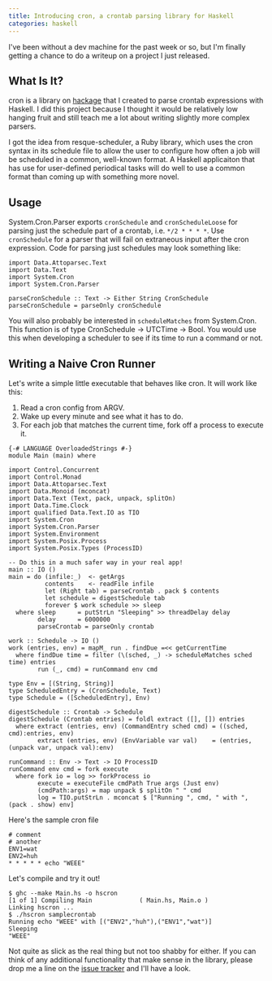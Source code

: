 ```yaml
---
title: Introducing cron, a crontab parsing library for Haskell
categories: haskell
---
```


I've been without a dev machine for the past week or so, but I'm finally
getting a chance to do a writeup on a project I just released.

## What Is It?
cron is a library on [hackage](http://hackage.haskell.org/package/cron) that I
created to parse crontab expressions with Haskell. I did this project because I
thought it would be relatively low hanging fruit and still teach me a lot about
writing slightly more complex parsers.

I got the idea from resque-scheduler, a Ruby library, which uses the cron
syntax in its schedule file to allow the user to configure how often a job will
be scheduled in a common, well-known format. A Haskell applicaiton that has use
for user-defined periodical tasks will do well to use a common format than
coming up with something more novel.


## Usage

System.Cron.Parser exports `cronSchedule` and `cronScheduleLoose` for parsing
just the schedule part of a crontab, i.e. `*/2 * * * *`. Use `cronSchedule` for
a parser that will fail on extraneous input after the cron expression. Code for
parsing just schedules may look something like:

~~~{.haskell}
import Data.Attoparsec.Text
import Data.Text
import System.Cron
import System.Cron.Parser

parseCronSchedule :: Text -> Either String CronSchedule
parseCronSchedule = parseOnly cronSchedule
~~~

You will also probably be interested in `scheduleMatches` from System.Cron.
This function is of type CronSchedule -> UTCTime -> Bool. You would use this
when developing a scheduler to see if its time to run a command or not.

## Writing a Naive Cron Runner

Let's write a simple little executable that behaves like cron. It will work
like this:

1. Read a cron config from ARGV.
2. Wake up every minute and see what it has to do.
3. For each job that matches the current time, fork off a process to execute
   it.


~~~{.haskell}
{-# LANGUAGE OverloadedStrings #-}
module Main (main) where

import Control.Concurrent
import Control.Monad
import Data.Attoparsec.Text
import Data.Monoid (mconcat)
import Data.Text (Text, pack, unpack, splitOn)
import Data.Time.Clock
import qualified Data.Text.IO as TIO
import System.Cron
import System.Cron.Parser
import System.Environment
import System.Posix.Process
import System.Posix.Types (ProcessID)

-- Do this in a much safer way in your real app!
main :: IO ()
main = do (infile:_)  <- getArgs
          contents    <- readFile infile
          let (Right tab) = parseCrontab . pack $ contents
          let schedule = digestSchedule tab
          forever $ work schedule >> sleep
  where sleep      = putStrLn "Sleeping" >> threadDelay delay
        delay      = 6000000
        parseCrontab = parseOnly crontab

work :: Schedule -> IO ()
work (entries, env) = mapM_ run . findDue =<< getCurrentTime
  where findDue time = filter (\(sched, _) -> scheduleMatches sched time) entries
        run (_, cmd) = runCommand env cmd
                   
type Env = [(String, String)]
type ScheduledEntry = (CronSchedule, Text)
type Schedule = ([ScheduledEntry], Env)

digestSchedule :: Crontab -> Schedule
digestSchedule (Crontab entries) = foldl extract ([], []) entries
  where extract (entries, env) (CommandEntry sched cmd) = ((sched, cmd):entries, env)
        extract (entries, env) (EnvVariable var val)    = (entries, (unpack var, unpack val):env)

runCommand :: Env -> Text -> IO ProcessID
runCommand env cmd = fork execute
  where fork io = log >> forkProcess io
        execute = executeFile cmdPath True args (Just env)
        (cmdPath:args) = map unpack $ splitOn " " cmd
        log = TIO.putStrLn . mconcat $ ["Running ", cmd, " with ", (pack . show) env]

~~~

Here's the sample cron file

~~~
# comment
# another
ENV1=wat
ENV2=huh
* * * * * echo "WEEE"
~~~

Let's compile and try it out!

~~~
$ ghc --make Main.hs -o hscron
[1 of 1] Compiling Main             ( Main.hs, Main.o )
Linking hscron ...
$ ./hscron samplecrontab
Running echo "WEEE" with [("ENV2","huh"),("ENV1","wat")]
Sleeping
"WEEE"
~~~

Not quite as slick as the real thing but not too shabby for either. If you can
think of any additional functionality that make sense in the library, please
drop me a line on the [issue
tracker](https://github.com/michaelxavier/cron/issues) and I'll have a look.

